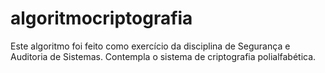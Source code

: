 # algoritmocriptografia

Este algoritmo foi feito como exercício da disciplina de Segurança e Auditoria de Sistemas.
Contempla o sistema de criptografia polialfabética.

